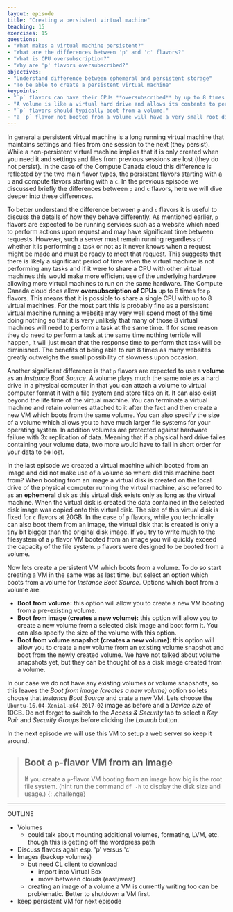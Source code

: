 ```yaml
---
layout: episode
title: "Creating a persistent virtual machine"
teaching: 15
exercises: 15
questions:
- "What makes a virtual machine persistent?"
- "What are the differences between 'p' and 'c' flavors?"
- "What is CPU oversubscription?"
- "Why are 'p' flavors oversubscribed?"
objectives:
- "Understand difference between ephemeral and persistent storage"
- "To be able to create a persistent virtual machine"
keypoints:
- "`p` flavors can have their CPUs **oversubscribed** by up to 8 times."
- "A volume is like a virtual hard drive and allows its contents to persist from one VM to the next."
- "`p` flavors should typically boot from a volume."
- "a `p` flavor not booted from a volume will have a very small root disk"
---
```


In general a persistent virtual machine is a long running virtual machine that maintains settings and files from one session to the next (they persist). While a non-persistent virtual machine implies that it is only created when you need it and settings and files from previous sessions are lost (they do not persist). In the case of the Compute Canada cloud this difference is reflected by the two main flavor types, the persistent flavors starting with a `p` and compute flavors starting with a `c`. In the previous episode we discussed briefly the differences between `p` and `c` flavors, here we will dive deeper into these differences.

To better understand the difference between `p` and `c` flavors it is useful to discuss the details of how they behave differently. As mentioned earlier, `p` flavors are expected to be running services such as a website which need to perform actions upon request and may have significant time between requests. However, such a server must remain running regardless of whether it is performing a task or not as it never knows when a request might be made and must be ready to meet that request. This suggests that there is likely a significant period of time when the virtual machine is not performing any tasks and if it were to share a CPU with other virtual machines this would make more efficient use of the underlying hardware allowing more virtual machines to run on the same hardware. The Compute Canada cloud does allow **oversubscription of CPUs** up to 8 times for `p` flavors. This means that it is possible to share a single CPU with up to 8 virtual machines. For the most part this is probably fine as a persistent virtual machine running a website may very well spend most of the time doing nothing so that it is very unlikely that many of those 8 virtual machines will need to perform a task at the same time. If for some reason they do need to perform a task at the same time nothing terrible will happen, it will just mean that the response time to perform that task will be diminished. The benefits of being able to run 8 times as many websites greatly outweighs the small possibility of slowness upon occasion.

Another significant difference is that `p` flavors are expected to use a **volume** as an *Instance Boot Source*. A volume plays much the same role as a hard drive in a physical computer in that you can attach a volume to virtual computer format it with a file system and store files on it. It can also exist beyond the life time of the virtual machine. You can terminate a virtual machine and retain volumes attached to it after the fact and then create a new VM which boots from the same volume. You can also specify the size of a volume which allows you to have much larger file systems for your operating system. In addition volumes are protected against hardware failure with 3x replication of data. Meaning that if a physical hard drive failes containing your volume data, two more would have to fail in short order for your data to be lost.

In the last episode we created a virtual machine which booted from an image and did not make use of a volume so where did this machine boot from? When booting from an image a virtual disk is created on the local drive of the physical computer running the virtual machine, also referred to as an **ephemeral** disk as this virtual disk exists only as long as the virtual machine. When the virtual disk is created the data contained in the selected disk image was copied onto this virtual disk. The size of this virtual disk is fixed for `c` flavors at 20GB. In the case of `p` flavors, while you technically can also boot them from an image, the virtual disk that is created is only a tiny bit bigger than the original disk image. If you try to write much to the filesystem of a `p` flavor VM booted from an image you will quickly exceed the capacity of the file system. `p` flavors were designed to be booted from a volume.

Now lets create a persistent VM which boots from a volume. To do so start creating a VM in the same was as last time, but select an option which boots from a volume for *Instance Boot Source*. Options which boot from a volume are:

* **Boot from volume:** this option will allow you to create a new VM booting from a pre-existing volume.
* **Boot from image (creates a new volume):** this option will allow you to create a new volume from a selected disk image and boot form it. You can also specify the size of the volume with this option.
* **Boot from volume snapshot (creates a new volume):** this option will allow you to create a new volume from an existing volume snapshot and boot from the newly created volume. We have not talked about volume snapshots yet, but they can be thought of as a disk image created from a volume.

In our case we do not have any existing volumes or volume snapshots, so this leaves the *Boot from image (creates a new volume)* option so lets choose that *Instance Boot Source* and crate a new VM. Lets choose the `Ubuntu-16.04-Xenial-x64-2017-02` image as before and a *Device size* of 10GB. Do not forget to switch to the *Access & Security* tab to select a *Key Pair* and *Security Groups* before clicking the *Launch* button.

In the next episode we will use this VM to setup a web server so keep it around.

> ## Boot a `p`-flavor VM from an Image
>
> If you create a `p`-flavor VM booting from an image how big is the root file system. (hint run the command `df -h` to display the disk size and usage.)
{: .challenge}

---
OUTLINE

* Volumes
  * could talk about mounting additional volumes, formating, LVM, etc. though this is getting off the wordpress path
* Discuss flavors again esp. 'p' versus 'c'
* Images (backup volumes)
  * but need CL client to download
    * import into Virtual Box
    * move between clouds (east/west)
  * creating an image of a volume a VM is currently writing too can be problematic. Better to shutdown a VM first.
* keep persistent VM for next episode
